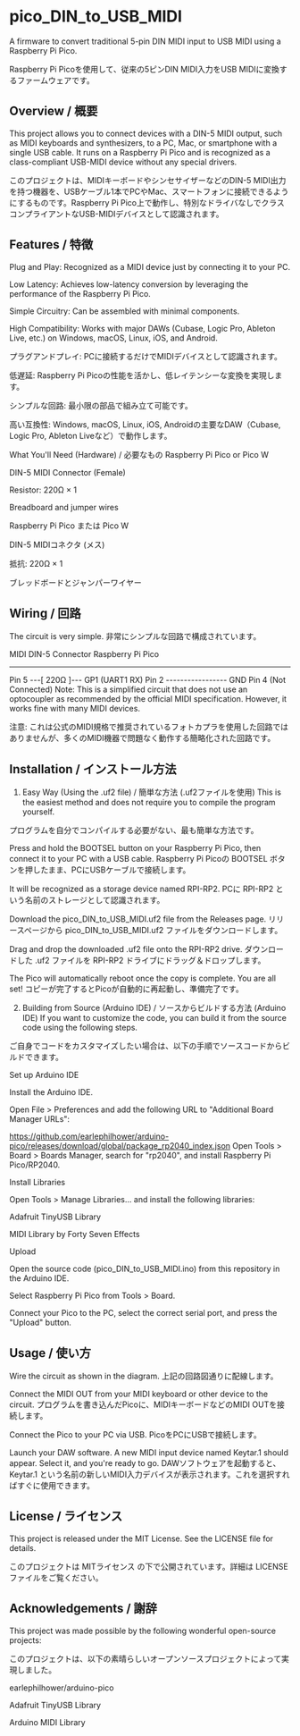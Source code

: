 # pico_DIN_to_USB_MIDI

A firmware to convert traditional 5-pin DIN MIDI input to USB MIDI using a Raspberry Pi Pico.

Raspberry Pi Picoを使用して、従来の5ピンDIN MIDI入力をUSB MIDIに変換するファームウェアです。

Overview / 概要
-
This project allows you to connect devices with a DIN-5 MIDI output, such as MIDI keyboards and synthesizers, to a PC, Mac, or smartphone with a single USB cable. It runs on a Raspberry Pi Pico and is recognized as a class-compliant USB-MIDI device without any special drivers.

このプロジェクトは、MIDIキーボードやシンセサイザーなどのDIN-5 MIDI出力を持つ機器を、USBケーブル1本でPCやMac、スマートフォンに接続できるようにするものです。Raspberry Pi Pico上で動作し、特別なドライバなしでクラスコンプライアントなUSB-MIDIデバイスとして認識されます。

Features / 特徴
-
Plug and Play: Recognized as a MIDI device just by connecting it to your PC.

Low Latency: Achieves low-latency conversion by leveraging the performance of the Raspberry Pi Pico.

Simple Circuitry: Can be assembled with minimal components.

High Compatibility: Works with major DAWs (Cubase, Logic Pro, Ableton Live, etc.) on Windows, macOS, Linux, iOS, and Android.

プラグアンドプレイ: PCに接続するだけでMIDIデバイスとして認識されます。

低遅延: Raspberry Pi Picoの性能を活かし、低レイテンシーな変換を実現します。

シンプルな回路: 最小限の部品で組み立て可能です。

高い互換性: Windows, macOS, Linux, iOS, Androidの主要なDAW（Cubase, Logic Pro, Ableton Liveなど）で動作します。

What You'll Need (Hardware) / 必要なもの
Raspberry Pi Pico or Pico W

DIN-5 MIDI Connector (Female)

Resistor: 220Ω × 1

Breadboard and jumper wires

Raspberry Pi Pico または Pico W

DIN-5 MIDIコネクタ (メス)

抵抗: 220Ω × 1

ブレッドボードとジャンパーワイヤー

Wiring / 回路
-
The circuit is very simple. 非常にシンプルな回路で構成されています。

MIDI DIN-5 Connector         Raspberry Pi Pico
--------------------         -----------------
Pin 5  ---[ 220Ω ]---        GP1 (UART1 RX)
Pin 2  -----------------        GND
Pin 4  (Not Connected)
Note: This is a simplified circuit that does not use an optocoupler as recommended by the official MIDI specification. However, it works fine with many MIDI devices.

注意: これは公式のMIDI規格で推奨されているフォトカプラを使用した回路ではありませんが、多くのMIDI機器で問題なく動作する簡略化された回路です。

Installation / インストール方法
-
1. Easy Way (Using the .uf2 file) / 簡単な方法 (.uf2ファイルを使用)
This is the easiest method and does not require you to compile the program yourself.

プログラムを自分でコンパイルする必要がない、最も簡単な方法です。

Press and hold the BOOTSEL button on your Raspberry Pi Pico, then connect it to your PC with a USB cable. Raspberry Pi Picoの BOOTSEL ボタンを押したまま、PCにUSBケーブルで接続します。

It will be recognized as a storage device named RPI-RP2. PCに RPI-RP2 という名前のストレージとして認識されます。

Download the pico_DIN_to_USB_MIDI.uf2 file from the Releases page. リリースページから pico_DIN_to_USB_MIDI.uf2 ファイルをダウンロードします。

Drag and drop the downloaded .uf2 file onto the RPI-RP2 drive. ダウンロードした .uf2 ファイルを RPI-RP2 ドライブにドラッグ＆ドロップします。

The Pico will automatically reboot once the copy is complete. You are all set! コピーが完了するとPicoが自動的に再起動し、準備完了です。

2. Building from Source (Arduino IDE) / ソースからビルドする方法 (Arduino IDE)
If you want to customize the code, you can build it from the source code using the following steps.

ご自身でコードをカスタマイズしたい場合は、以下の手順でソースコードからビルドできます。

Set up Arduino IDE

Install the Arduino IDE.

Open File > Preferences and add the following URL to "Additional Board Manager URLs":

https://github.com/earlephilhower/arduino-pico/releases/download/global/package_rp2040_index.json
Open Tools > Board > Boards Manager, search for "rp2040", and install Raspberry Pi Pico/RP2040.

Install Libraries

Open Tools > Manage Libraries... and install the following libraries:

Adafruit TinyUSB Library

MIDI Library by Forty Seven Effects

Upload

Open the source code (pico_DIN_to_USB_MIDI.ino) from this repository in the Arduino IDE.

Select Raspberry Pi Pico from Tools > Board.

Connect your Pico to the PC, select the correct serial port, and press the "Upload" button.

Usage / 使い方
-
Wire the circuit as shown in the diagram. 上記の回路図通りに配線します。

Connect the MIDI OUT from your MIDI keyboard or other device to the circuit. プログラムを書き込んだPicoに、MIDIキーボードなどのMIDI OUTを接続します。

Connect the Pico to your PC via USB. PicoをPCにUSBで接続します。

Launch your DAW software. A new MIDI input device named Keytar.1 should appear. Select it, and you're ready to go. DAWソフトウェアを起動すると、Keytar.1 という名前の新しいMIDI入力デバイスが表示されます。これを選択すればすぐに使用できます。

License / ライセンス
-
This project is released under the MIT License. See the LICENSE file for details.

このプロジェクトは MITライセンス の下で公開されています。詳細は LICENSE ファイルをご覧ください。

Acknowledgements / 謝辞
-
This project was made possible by the following wonderful open-source projects:

このプロジェクトは、以下の素晴らしいオープンソースプロジェクトによって実現しました。

earlephilhower/arduino-pico

Adafruit TinyUSB Library

Arduino MIDI Library
